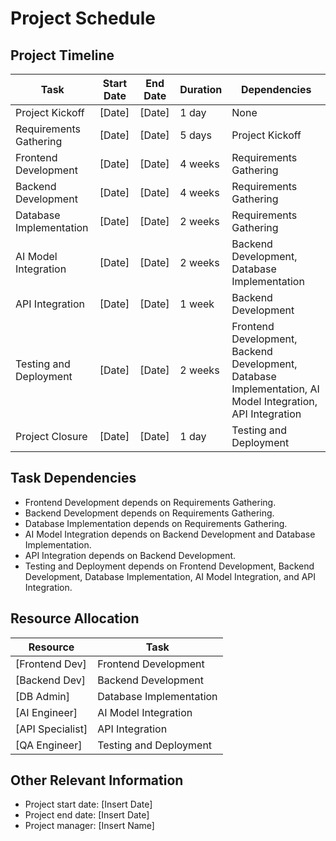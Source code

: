 # Project Schedule

## Project Timeline

| Task                       | Start Date | End Date   | Duration | Dependencies |
| -------------------------- | ---------- | ---------- | -------- | ------------ |
| Project Kickoff            | [Date]    | [Date]    | 1 day    | None         |
| Requirements Gathering      | [Date]    | [Date]    | 5 days   | Project Kickoff |
| Frontend Development       | [Date]    | [Date]    | 4 weeks  | Requirements Gathering |
| Backend Development        | [Date]    | [Date]    | 4 weeks  | Requirements Gathering |
| Database Implementation    | [Date]    | [Date]    | 2 weeks  | Requirements Gathering |
| AI Model Integration       | [Date]    | [Date]    | 2 weeks  | Backend Development, Database Implementation |
| API Integration            | [Date]    | [Date]    | 1 week   | Backend Development |
| Testing and Deployment     | [Date]    | [Date]    | 2 weeks  | Frontend Development, Backend Development, Database Implementation, AI Model Integration, API Integration |
| Project Closure            | [Date]    | [Date]    | 1 day    | Testing and Deployment |

## Task Dependencies

*   Frontend Development depends on Requirements Gathering.
*   Backend Development depends on Requirements Gathering.
*   Database Implementation depends on Requirements Gathering.
*   AI Model Integration depends on Backend Development and Database Implementation.
*   API Integration depends on Backend Development.
*   Testing and Deployment depends on Frontend Development, Backend Development, Database Implementation, AI Model Integration, and API Integration.

## Resource Allocation

| Resource          | Task                       |
| ----------------- | -------------------------- |
| [Frontend Dev]  | Frontend Development       |
| [Backend Dev]   | Backend Development        |
| [DB Admin]     | Database Implementation    |
| [AI Engineer]   | AI Model Integration       |
| [API Specialist] | API Integration            |
| [QA Engineer]    | Testing and Deployment     |

## Other Relevant Information

*   Project start date: [Insert Date]
*   Project end date: [Insert Date]
*   Project manager: [Insert Name]